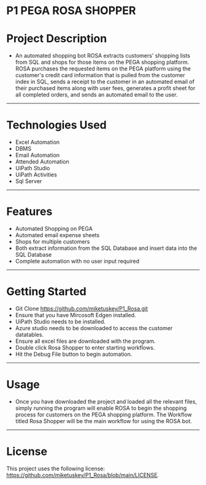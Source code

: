 # P1 PEGA ROSA SHOPPER

# Project Description 
- An automated shopping bot ROSA extracts customers' shopping lists from SQL and shops for those items on the PEGA shopping platform. ROSA purchases the requested items on the PEGA platform using the customer's credit card information that is pulled from the customer index in SQL, sends a receipt to the customer in an automated email of their purchased items along with user fees, generates a profit sheet for all completed orders, and sends an automated email to the user. 

---

# Technologies Used
- Excel Automation 
- DBMS
- Email Automation 
- Attended Automation 
- UiPath Studio 
- UiPath Activities 
- Sql Server
---

# Features 
- Automated Shopping on PEGA
- Automated email expense sheets 
- Shops for multiple customers 
- Both extract information from the SQL Database and insert data into the SQL Database 
- Complete automation with no user input required
---

# Getting Started 
- Git Clone https://github.com/miketuskey/P1_Rosa.git
- Ensure that you have Mircosoft Edgen installed.
- UiPath Studio needs to be installed.
- Azure studio needs to be downloaded to access the customer datatables.
- Ensure all excel files are downloaded with the program.
- Double click Rosa Shopper to enter starting workflows.
- Hit the Debug File button to begin automation.
---

# Usage 
 - Once you have downloaded the project and loaded all the relevant files, simply running the program will enable ROSA to begin the shopping process for customers on the PEGA shopping platform. The Workflow titled Rosa Shopper will be the main workflow for using the ROSA bot. 
---

# License 
This project uses the following license: https://github.com/miketuskey/P1_Rosa/blob/main/LICENSE.